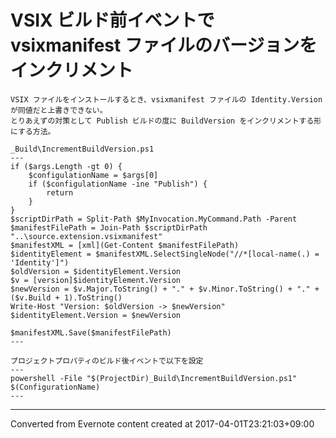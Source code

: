 # VSIX ビルド前イベントで vsixmanifest ファイルのバージョンをインクリメント
```
VSIX ファイルをインストールするとき、vsixmanifest ファイルの Identity.Version が同値だと上書きできない。
とりあえずの対策として Publish ビルドの度に BuildVersion をインクリメントする形にする方法。

_Build\IncrementBuildVersion.ps1
---
if ($args.Length -gt 0) {
    $configulationName = $args[0]
    if ($configulationName -ine "Publish") {
        return
    }
}
$scriptDirPath = Split-Path $MyInvocation.MyCommand.Path -Parent
$manifestFilePath = Join-Path $scriptDirPath "..\source.extension.vsixmanifest"
$manifestXML = [xml](Get-Content $manifestFilePath)
$identityElement = $manifestXML.SelectSingleNode("//*[local-name(.) = 'Identity']")
$oldVersion = $identityElement.Version
$v = [version]$identityElement.Version
$newVersion = $v.Major.ToString() + "." + $v.Minor.ToString() + "." + ($v.Build + 1).ToString()
Write-Host "Version: $oldVersion -> $newVersion"
$identityElement.Version = $newVersion

$manifestXML.Save($manifestFilePath)
---

プロジェクトプロパティのビルド後イベントで以下を設定
---
powershell -File "$(ProjectDir)_Build\IncrementBuildVersion.ps1" $(ConfigurationName)
---
```

------------------------------------------------------------------------

Converted from Evernote content created at 2017-04-01T23:21:03+09:00